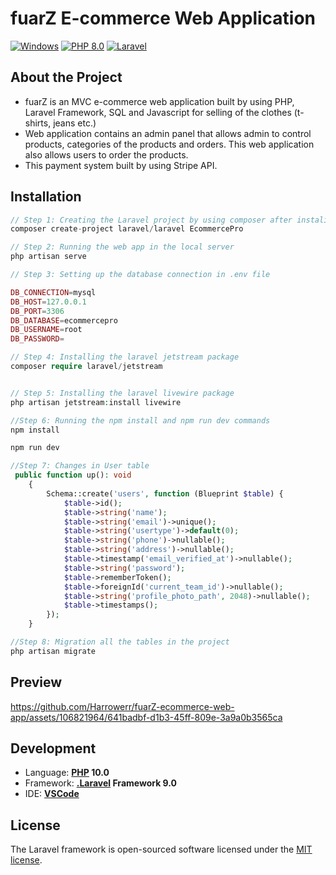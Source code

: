 # fuarZ E-commerce Web Application

[![Windows](https://img.shields.io/badge/Windows-blue?logo=windows)](https://github.com/topics/windows)
[![PHP 8.0](https://img.shields.io/badge/PHP-8.0-blue?logo=php)](https://github.com/topics/php)
[![Laravel](https://img.shields.io/badge/Laravel%20Framework-9.0-blue?logo=laravel)](https://github.com/topics/laravel)


## About the Project 
<ul>
    <li>fuarZ is an MVC e-commerce web application built by using PHP, Laravel Framework, SQL and Javascript for selling of the clothes (t-shirts, jeans etc.)</li>
    <li>Web application contains an admin panel that allows admin to control products, categories of the products and orders. This web application also allows users to order the products.</li>
    <li>This payment system built by using Stripe API. </li>
</ul>

## Installation




```php
// Step 1: Creating the Laravel project by using composer after instaling PHP and Composer successfully
composer create-project laravel/laravel EcommercePro

// Step 2: Running the web app in the local server
php artisan serve

// Step 3: Setting up the database connection in .env file

DB_CONNECTION=mysql
DB_HOST=127.0.0.1
DB_PORT=3306
DB_DATABASE=ecommercepro
DB_USERNAME=root
DB_PASSWORD=

// Step 4: Installing the laravel jetstream package
composer require laravel/jetstream


// Step 5: Installing the laravel livewire package
php artisan jetstream:install livewire

//Step 6: Running the npm install and npm run dev commands
npm install

npm run dev

//Step 7: Changes in User table
 public function up(): void
    {
        Schema::create('users', function (Blueprint $table) {
            $table->id();
            $table->string('name');
            $table->string('email')->unique();
            $table->string('usertype')->default(0);
            $table->string('phone')->nullable();
            $table->string('address')->nullable();
            $table->timestamp('email_verified_at')->nullable();
            $table->string('password');
            $table->rememberToken();
            $table->foreignId('current_team_id')->nullable();
            $table->string('profile_photo_path', 2048)->nullable();
            $table->timestamps();
        });
    }

//Step 8: Migration all the tables in the project
php artisan migrate

```

## Preview

https://github.com/Harrowerr/fuarZ-ecommerce-web-app/assets/106821964/641badbf-d1b3-45ff-809e-3a9a0b3565ca


## Development
- Language: **[PHP](https://github.com/dotnet/csharplang) 10.0**
- Framework: **[.Laravel](https://github.com/topics/laravel) Framework 9.0** 
- IDE: **[VSCode](https://github.com/microsoft)**

## License

The Laravel framework is open-sourced software licensed under the [MIT license](https://opensource.org/licenses/MIT).
